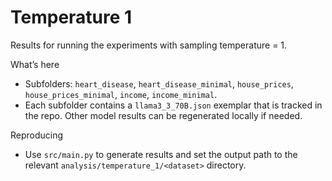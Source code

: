 # Temperature 1

Results for running the experiments with sampling temperature = 1.

What’s here
- Subfolders: `heart_disease`, `heart_disease_minimal`, `house_prices`, `house_prices_minimal`, `income`, `income_minimal`.
- Each subfolder contains a `llama3_3_70B.json` exemplar that is tracked in the repo. Other model results can be regenerated locally if needed.

Reproducing
- Use `src/main.py` to generate results and set the output path to the relevant `analysis/temperature_1/<dataset>` directory.
